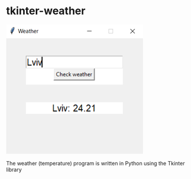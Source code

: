 # tkinter-weather
![Image alt](cover.png)

The weather (temperature) program is written in Python using the Tkinter library
